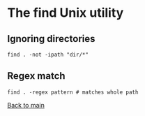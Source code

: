 # The find Unix utility

## Ignoring directories

    find . -not -ipath "dir/*"

## Regex match

    find . -regex pattern # matches whole path

[Back to main](README.md)